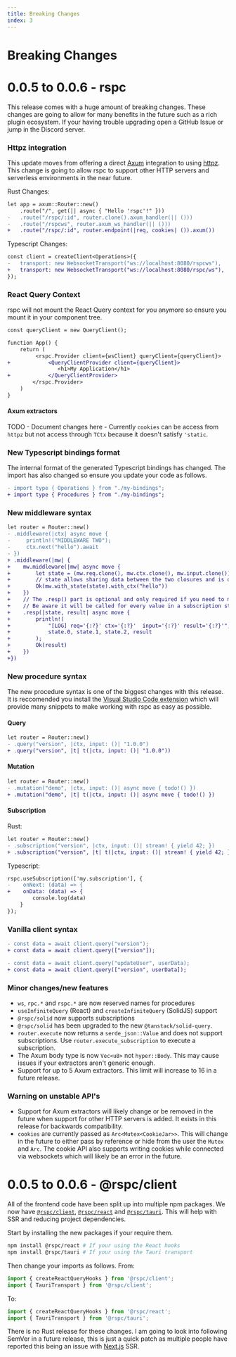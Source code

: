 ```yaml
---
title: Breaking Changes
index: 3
---
```


# Breaking Changes

# 0.0.5 to 0.0.6 - rspc

This release comes with a huge amount of breaking changes. These changes are going to allow for many benefits in the future such as a rich plugin ecosystem. If your having trouble upgrading open a GitHub Issue or jump in the Discord server.

### Httpz integration

This update moves from offering a direct [Axum](https://github.com/tokio-rs/axum) integration to using [httpz](https://github.com/oscartbeaumont/httpz). This change is going to allow rspc to support other HTTP servers and serverless environments in the near future.

Rust Changes:

```diff
let app = axum::Router::new()
    .route("/", get(|| async { "Hello 'rspc'!" }))
-   .route("/rspc/:id", router.clone().axum_handler(|| ()))
-   .route("/rspcws", router.axum_ws_handler(|| ()))
+   .route("/rspc/:id", router.endpoint(|req, cookies| ()).axum())
```

Typescript Changes:

```diff
const client = createClient<Operations>({
-   transport: new WebsocketTransport("ws://localhost:8080/rspcws"),
+   transport: new WebsocketTransport("ws://localhost:8080/rspc/ws"),
});
```

### React Query Context

rspc will not mount the React Query context for you anymore so ensure you mount it in your component tree.

```diff
const queryClient = new QueryClient();

function App() {
    return (
         <rspc.Provider client={wsClient} queryClient={queryClient}>
+            <QueryClientProvider client={queryClient}>
                <h1>My Application</h1>
+            </QueryClientProvider>
        </rspc.Provider>
    )
}
```

#### Axum extractors

TODO - Document changes here - Currently `cookies` can be access from `httpz` but not access through `TCtx` because it doesn't satisfy `'static`.

### New Typescript bindings format

The internal format of the generated Typescript bindings has changed. The import has also changed so ensure you update your code as follows.

```diff
- import type { Operations } from "./my-bindings";
+ import type { Procedures } from "./my-bindings";
```

### New middleware syntax

```diff
let router = Router::new()
- .middleware(|ctx| async move {
-     println!("MIDDLEWARE TWO");
-     ctx.next("hello").await
- })
+ .middleware(|mw| {
+    mw.middleware(|mw| async move {
+        let state = (mw.req.clone(), mw.ctx.clone(), mw.input.clone());
+        // state allows sharing data between the two closures and is optional.
+        Ok(mw.with_state(state).with_ctx("hello"))
+    })
+    // The .resp() part is optional and only required if you need to modify the return value.
+    // Be aware it will be called for every value in a subscription stream.
+    .resp(|state, result| async move {
+        println!(
+            "[LOG] req='{:?}' ctx='{:?}'  input='{:?}' result='{:?}'",
+            state.0, state.1, state.2, result
+        );
+        Ok(result)
+    })
+})
```

### New procedure syntax

The new procedure syntax is one of the biggest changes with this release. It is reccomended you install the [Visual Studio Code extension](https://marketplace.visualstudio.com/items?itemName=oscartbeaumont.rspc-vscode) which will provide many snippets to make working with rspc as easy as possible.

#### Query

```diff
let router = Router::new()
- .query("version", |ctx, input: ()| "1.0.0")
+ .query("version", |t| t(|ctx, input: ()| "1.0.0"))
```

#### Mutation

```diff
let router = Router::new()
- .mutation("demo", |ctx, input: ()| async move { todo!() })
+ .mutation("demo", |t| t(|ctx, input: ()| async move { todo!() })
```

#### Subscription

Rust:

```diff
let router = Router::new()
- .subscription("version", |ctx, input: ()| stream! { yield 42; })
+ .subscription("version", |t| t(|ctx, input: ()| stream! { yield 42; }))
```

Typescript:

```diff
rspc.useSubscription(['my.subscription'], {
-    onNext: (data) => {
+    onData: (data) => {
        console.log(data)
    }
});
```

### Vanilla client syntax

```diff
- const data = await client.query("version");
+ const data = await client.query(["version"]);

- const data = await client.query("updateUser", userData);
+ const data = await client.query(["version", userData]);
```

### Minor changes/new features

 - `ws`, `rpc.*` and `rspc.*` are now reserved names for procedures
 - `useInfiniteQuery` (React) and `createInfiniteQuery` (SolidJS) support
 - `@rspc/solid` now supports subscriptions
 - `@rspc/solid` has been upgraded to the new `@tanstack/solid-query`.
 - `router.execute` now returns a `serde_json::Value` and does not support subscriptions. Use `router.execute_subscription` to execute a subscription.
 - The Axum body type is now `Vec<u8>` not `hyper::Body`. This may cause issues if your extractors aren't generic enough.
 - Support for up to 5 Axum extractors. This limit will increase to 16 in a future release.
 
### Warning on unstable API's

 - Support for Axum extractors will likely change or be removed in the future when support for other HTTP servers is added. It exists in this release for backwards compatibility.
 - `cookies` are currently passed as `Arc<Mutex<CookieJar>>`. This will change in the future to either pass by reference or hide from the user the `Mutex` and `Arc`. The cookie API also supports writing cookies while connected via websockets which will likely be an error in the future.

# 0.0.5 to 0.0.6 - @rspc/client

All of the frontend code have been split up into multiple npm packages. We now have [`@rspc/client`](https://www.npmjs.com/package/@rspc/client), [`@rspc/react`](https://www.npmjs.com/package/@rspc/react) and [`@rspc/tauri`](https://www.npmjs.com/package/@rspc/tauri). This will help with SSR and reducing project dependencies.

Start by installing the new packages if your require them.

```bash
npm install @rspc/react # If your using the React hooks
npm install @rspc/tauri # If your using the Tauri transport
```

Then change your imports as follows. From:

```ts
import { createReactQueryHooks } from '@rspc/client';
import { TauriTransport } from '@rspc/client';
```

To:

```ts
import { createReactQueryHooks } from '@rspc/react';
import { TauriTransport } from '@rspc/tauri';
```

There is no Rust release for these changes. I am going to look into following SemVer in a future release, this is just a quick patch as multiple people have reported this being an issue with [Next.js](https://nextjs.org) SSR.
